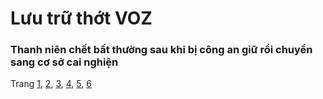 # Lưu trữ thớt VOZ

### Thanh niên chết bất thường sau khi bị công an giữ rồi chuyển sang cơ sở cai nghiện
Trang [1](https://archive.ph/YjjAQ), [2](https://archive.ph/JOLLF), [3](https://archive.ph/DZ0zu), [4](https://archive.ph/bYC4o), [5](https://archive.ph/qzTd6), [6](https://archive.ph/Kosrh)
